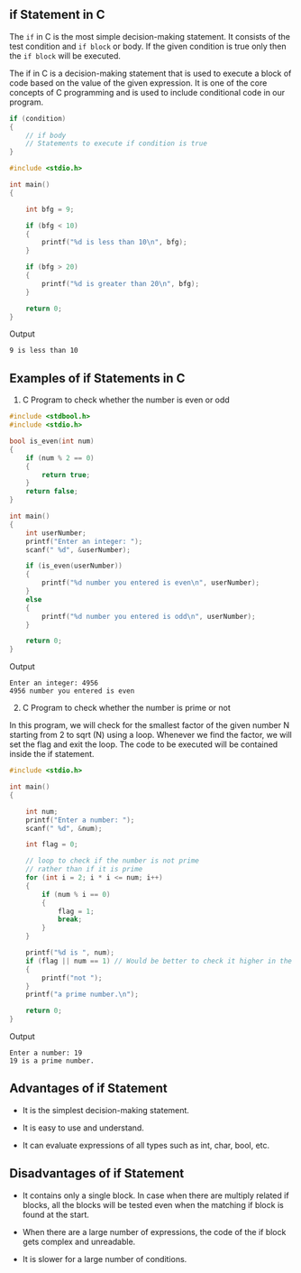 ## if Statement in C

The `if` in C is the most simple decision-making statement. It consists of the test condition and `if block` or body. If the given condition is true only then the `if block` will be executed.

The if in C is a decision-making statement that is used to execute a block of code based on the value of the given expression. It is one of the core concepts of C programming and is used to include conditional code in our program.

```c
if (condition) 
{
    // if body
    // Statements to execute if condition is true
}
```

```c
#include <stdio.h>

int main()
{

    int bfg = 9;

    if (bfg < 10)
    {
        printf("%d is less than 10\n", bfg);
    }

    if (bfg > 20)
    {
        printf("%d is greater than 20\n", bfg);
    }

    return 0;
}
```

Output
```
9 is less than 10
```

## Examples of if Statements in C

1. C Program to check whether the number is even or odd

```c
#include <stdbool.h>
#include <stdio.h>

bool is_even(int num)
{
    if (num % 2 == 0)
    {
        return true;
    }
    return false;
}

int main()
{
    int userNumber;
    printf("Enter an integer: ");
    scanf(" %d", &userNumber);

    if (is_even(userNumber))
    {
        printf("%d number you entered is even\n", userNumber);
    }
    else
    {
        printf("%d number you entered is odd\n", userNumber);
    }

    return 0;
}
```

Output
```
Enter an integer: 4956
4956 number you entered is even
```

2. C Program to check whether the number is prime or not

In this program, we will check for the smallest factor of the given number N starting from 2 to sqrt (N) using a loop. Whenever we find the factor, we will set the flag and exit the loop. The code to be executed will be contained inside the if statement.

```c
#include <stdio.h>

int main()
{

    int num;
    printf("Enter a number: ");
    scanf(" %d", &num);

    int flag = 0;

    // loop to check if the number is not prime
    // rather than if it is prime
    for (int i = 2; i * i <= num; i++)
    {
        if (num % i == 0)
        {
            flag = 1;
            break;
        }
    }

    printf("%d is ", num);
    if (flag || num == 1) // Would be better to check it higher in the code to avoid loop
    {
        printf("not ");
    }
    printf("a prime number.\n");

    return 0;
}
```

Output
```
Enter a number: 19
19 is a prime number.
```

## Advantages of if Statement

- It is the simplest decision-making statement.

- It is easy to use and understand.

- It can evaluate expressions of all types such as int, char, bool, etc.

## Disadvantages of if Statement

- It contains only a single block. In case when there are multiply related if blocks, all the blocks will be tested even when the matching if block is found at the start.

- When there are a large number of expressions, the code of the if block gets complex and unreadable.

- It is slower for a large number of conditions.
